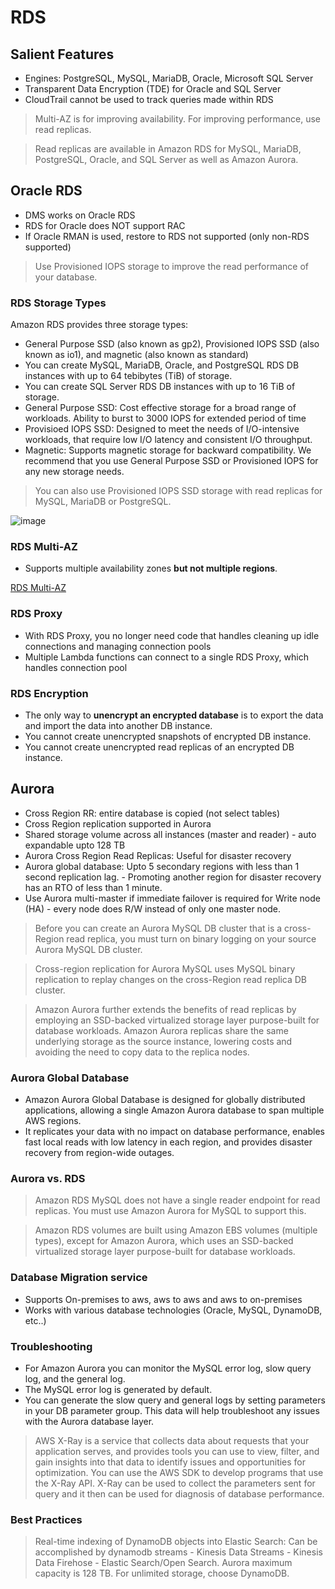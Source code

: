 # RDS

## Salient Features
-  Engines: PostgreSQL, MySQL, MariaDB, Oracle, Microsoft SQL Server
-  Transparent Data Encryption (TDE) for Oracle and SQL Server
-  CloudTrail cannot be used to track queries made within RDS

> Multi-AZ is for improving availability. For improving performance, use read replicas.

> Read replicas are available in Amazon RDS for MySQL, MariaDB, PostgreSQL, Oracle, and SQL Server as well as Amazon Aurora.

## Oracle RDS
- DMS works on Oracle RDS
- RDS for Oracle does NOT support RAC
- If Oracle RMAN is used, restore to RDS not supported (only non-RDS supported)

> Use Provisioned IOPS storage to improve the read performance of your database.

### RDS Storage Types

Amazon RDS provides three storage types:

- General Purpose SSD (also known as gp2), Provisioned IOPS SSD (also known as io1), and magnetic (also known as standard)
- You can create MySQL, MariaDB, Oracle, and PostgreSQL RDS DB instances with up to 64 tebibytes (TiB) of storage. 
- You can create SQL Server RDS DB instances with up to 16 TiB of storage. 
- General Purpose SSD: Cost effective storage for a broad range of workloads. Ability to burst to 3000 IOPS for extended period of time
- Provisioed IOPS SSD: Designed to meet the needs of I/O-intensive workloads, that require low I/O latency and consistent I/O throughput.
- Magnetic: Supports magnetic storage for backward compatibility. We recommend that you use General Purpose SSD or Provisioned IOPS for any new storage needs. 

> You can also use Provisioned IOPS SSD storage with read replicas for MySQL, MariaDB or PostgreSQL.

![image](https://user-images.githubusercontent.com/15995686/180932123-a3b54ddd-2642-421e-bb6b-71a2070a9476.png)

### RDS Multi-AZ

- Supports multiple availability zones **but not multiple regions**.

[RDS Multi-AZ](https://aws.amazon.com/rds/features/multi-az/)

### RDS Proxy
- With RDS Proxy, you no longer need code that handles cleaning up idle connections and managing connection pools
- Multiple Lambda functions can connect to a single RDS Proxy, which handles connection pool

### RDS Encryption

- The only way to **unencrypt an encrypted database** is to export the data and import the data into another DB instance. 
- You cannot create unencrypted snapshots of encrypted DB instance.
- You cannot create unencrypted read replicas of an encrypted DB instance.

## Aurora
- Cross Region RR: entire database is copied (not select tables)
- Cross Region replication supported in Aurora
- Shared storage volume across all instances (master and reader) - auto expandable upto 128 TB
- Aurora Cross Region Read Replicas: Useful for disaster recovery
- Aurora global database: Upto 5 secondary regions with less than 1 second replication lag.
        - Promoting another region for disaster recovery has an RTO of less than 1 minute.
- Use Aurora multi-master if immediate failover is required for Write node (HA)
        - every node does R/W instead of only one master node.
        

> Before you can create an Aurora MySQL DB cluster that is a cross-Region read replica, 
>you must turn on binary logging on your source Aurora MySQL DB cluster. 

> Cross-region replication for Aurora MySQL uses MySQL binary replication to replay changes on the cross-Region read replica DB cluster.

> Amazon Aurora further extends the benefits of read replicas by employing an SSD-backed virtualized storage layer purpose-built for database workloads. Amazon Aurora replicas share the same underlying storage as the source instance, lowering costs and avoiding the need to copy data to the replica nodes.

### Aurora Global Database

- Amazon Aurora Global Database is designed for globally distributed applications, allowing a single Amazon Aurora database to span multiple AWS regions. 
- It replicates your data with no impact on database performance, enables fast local reads with low latency in each region, and provides disaster recovery from region-wide outages.

### Aurora vs. RDS

> Amazon RDS MySQL does not have a single reader endpoint for read replicas. You must use Amazon Aurora for MySQL to support this.
        
> Amazon RDS volumes are built using Amazon EBS volumes (multiple types), except for Amazon Aurora, which uses an SSD-backed virtualized storage layer purpose-built for database workloads.

### Database Migration service
- Supports On-premises to aws, aws to aws and aws to on-premises
- Works with various database technologies (Oracle, MySQL, DynamoDB, etc..)

### Troubleshooting

- For Amazon Aurora you can monitor the MySQL error log, slow query log, and the general log.
- The MySQL error log is generated by default.
- You can generate the slow query and general logs by setting parameters in your DB parameter group. This data will help troubleshoot any issues with the Aurora database layer.

> AWS X-Ray is a service that collects data about requests that your application serves, and provides tools you can use to view, filter, and gain insights into that data to identify issues and opportunities for optimization. You can use the AWS SDK to develop programs that use the X-Ray API.
> X-Ray can be used to collect the parameters sent for query and it then can be used for diagnosis of database performance.

### Best Practices
> Real-time indexing of DynamoDB objects into Elastic Search: Can be accomplished by dynamodb streams - Kinesis Data Streams - Kinesis Data Firehose - Elastic Search/Open Search.
> Aurora maximum capacity is 128 TB. For unlimited storage, choose DynamoDB.
